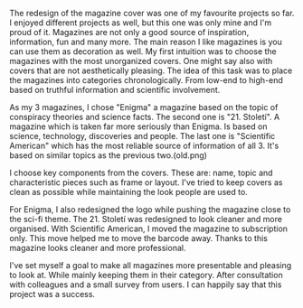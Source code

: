 The redesign of the magazine cover was one of my favourite projects so far. I enjoyed different projects as well, but this one was only mine and I'm proud of it. Magazines are not only a good source of inspiration, information, fun and many more. The main reason I like magazines is you can use them as decoration as well. My first intuition was to choose the magazines with the most unorganized covers. One might say also with covers that are not aesthetically pleasing. The idea of this task was to place the magazines into categories chronologically. From low-end to high-end based on truthful information and scientific involvement.

 As my 3 magazines, I chose "Enigma" a magazine based on the topic of conspiracy theories and science facts. The second one is "21. Století". A magazine which is taken far more seriously than Enigma. Is based on science, technology, discoveries and people. The last one is "Scientific American" which has the most reliable source of information of all 3. It's based on similar topics as the previous two.(old.png) 

 I choose key components from the covers. These are: name, topic and characteristic pieces such as frame or layout. I've tried to keep covers as clean as possible while maintaining the look people are used to.

For Enigma, I also redesigned the logo while pushing the magazine close to the sci-fi theme. The 21. Století was redesigned to look cleaner and more organised. With Scientific American, I moved the magazine to subscription only. This move helped me to move the barcode away. Thanks to this magazine looks cleaner and more professional.

I've set myself a goal to make all magazines more presentable and pleasing to look at. While mainly keeping them in their category. After consultation with colleagues and a small survey from users. I can happily say that this project was a success.
